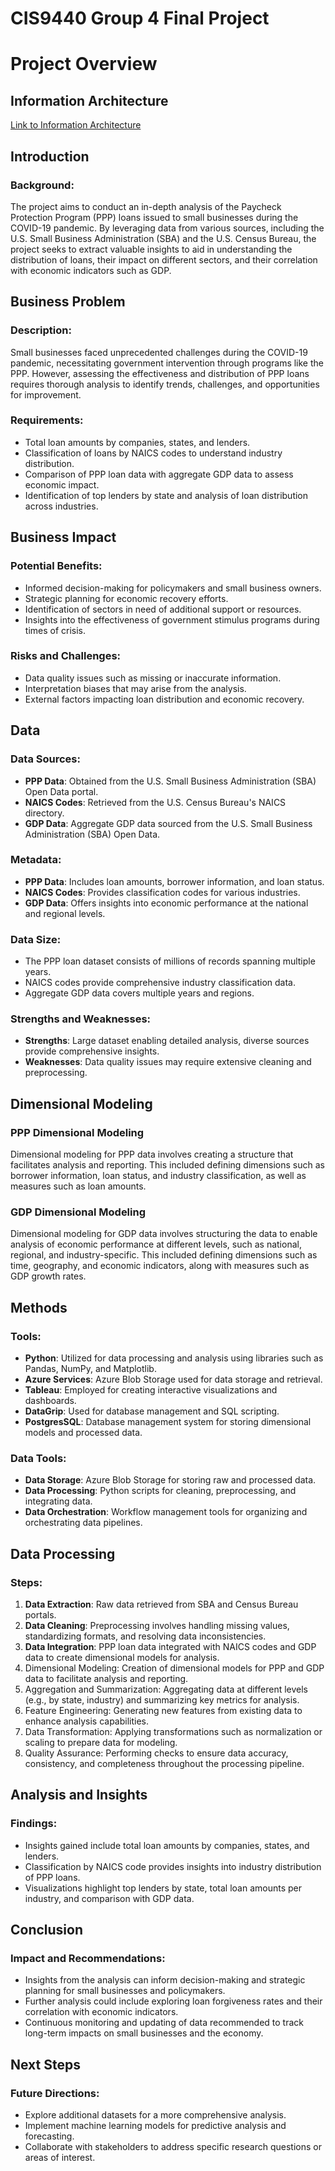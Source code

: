 # CIS9440 Group 4 Final Project

# Project Overview

## Information Architecture
[Link to Information Architecture](https://viewer.diagrams.net/?tags=%7B%7D&highlight=0000ff&edit=_blank&layers=1&nav=1&title=Information%20Architecture.drawio.html#R7Vxbc5s4FP41nuk%2BuAPIgP3oW5POpI13ndnd9qUj2zLQYOQVIrb761cYyVyEbZwGQxImD0FHEhd95%2FsknaOkBYar7Q2Ba%2FsLXiC3pSmLbQuMWpqmKrrCfoWWXWTRw1JosIiz4I1iw9T5hURPbg2cBfJTDSnGLnXWaeMcex6a05QNEoI36WZL7KafuoYWkgzTOXRl6z%2FOgtqRtSs%2BK7TfIseyxZNVhdfM4PzRIjjw%2BPM87KGoZgXFbXhT34YLvEmYwLgFhgRjGl2ttkPkhsMqRizq9%2BlI7eGVCfJokQ4%2FZz9uZ%2BPvXz%2Fbg7X%2FcBv0biy13eXvRndiKNCCjQwvYkJtbGEPuuPYOth%2FLgrvqrBS3OYO4zUzqsz4E1G64zDDgGJmsunK5bXshcnuX95%2FX%2FgWFj7qojjaJitHO15y4Qy5g8OID7GLCavajzkYLLFHhWmBljBw2bAMfErwIxL2lgZMYAz7XVYjjx8fUh8HZI5ODJrwUEgsRE%2B006N24YgmHsDRuUF4hdjXsQYEuZA6T2lfhNylrUO7GFt2weG9AGp%2B3yfoBvxJI0ghs0yj79WM%2FYAtnCd2aYWXHyaTCau%2Fw9D7Q1SzRydaSN7DnHwdXs53rsOchADWaGM7FE3XcD%2BmGyYgaW%2BYRe50NzsYDgjfB5TdBnG7H%2FmTqh9gFVxVzzuH47oJJ9BH5qdeL889RspwPNYy7sTsaj%2F8OeU2T4hQtD0JNK8VisDF0uDFTaw8JjfZCdHpKSU5Rq%2FRgMs1QCuoAUatNEC7XANuRpOG%2FOWRX%2Bvo1bJfLMEa%2Bl9Cf1CQ%2Fmat6A8upv%2FX%2FufhlDX4MGRrfr8RgvKEABgVCwHQGyG4XAg6BYUAdGqlBB1ZCZBP8%2Bb%2F%2Fq%2BAMGVQJtinFmk04EU1QDfTIqCaVa8GZMeoQhXqwm69ILtVUCt26xKIf8ENM%2FDZfrylBM4pAygLbQycep6ur4hnqprmWQ7NVC2HZ0ZpPDMbnsm75PM8q1dIzWh4dppnebGtKxOt2xBN3o%2BeJ1q94layWjZESxENdKsmmtZriJazIjzLNK1bK6apcoxI7AAjsjVZomvFh4x6pYlAEyh%2Bjg4U3kL26qUD8h7ynA40maJyBaDyVBFQJSCvqgAx6b8l6%2BquAEU3t6BmCiDvbs8pgMgWhcmiRgpKlILqk0WgkYJnSEGv6KbgxbffvOsEO%2Byl4%2FxDJzPF6BmHid6U98r4zOE1fiMNpUgaU4VfvTr%2FqNtUIe%2F9eWRmQvAc%2Bb7jWbk7xx2DqvCuMQ3z24nlgEwSEChVZyc0eeofOSvk%2BU5IK1axPwF%2BBNQHOHOLp4mJjVezwH9jgJof9RSkqpkTnhMwJyE9HCx%2F%2BYy%2FfP73PUutCLudl9rKjnA99tt%2F3yzbgwny%2FrTcMWh%2FIfc5Bzfqh%2BJxvPLxzR3gkmGNJK6yc7hyVqqZMJ89YVaezQc5x6kiOO%2FJ3EZskJhPYe%2FobAmDopCyl3HWPnpTcJqZXJZaNJfVLQ1PowpRfW6oe1%2BaIMJWaBSRVr22vFrR6FfNzkdqr2CeveJx96LnBuqFIpDPDXBdvsMwBIb199iYa0q0aXk3M6jeSe9PKp9BO3La%2BV3zrWggqGZ8OxoHaviW4ttVQzy5%2B8i8aEC0ArXVePUZWcKBSeFk%2FBdgUdGOkix91kDtrrdRN14vbsTPZyXWuNEt049h5uSzs3mijbNyoffbS98j0OUALKMpouTy%2BhToOeB1stH0F0Mvb3VSGnoPBHr%2BEpPVq8dvmwHrOJ5qXjatPDzzZr%2FS8Ay1%2BK1AqWf%2FnLZEKFkx%2Fm8dUQYs%2Fm8oYPw%2F)


## Introduction

### Background:
The project aims to conduct an in-depth analysis of the Paycheck Protection Program (PPP) loans issued to small businesses during the COVID-19 pandemic. By leveraging data from various sources, including the U.S. Small Business Administration (SBA) and the U.S. Census Bureau, the project seeks to extract valuable insights to aid in understanding the distribution of loans, their impact on different sectors, and their correlation with economic indicators such as GDP.

## Business Problem

### Description:
Small businesses faced unprecedented challenges during the COVID-19 pandemic, necessitating government intervention through programs like the PPP. However, assessing the effectiveness and distribution of PPP loans requires thorough analysis to identify trends, challenges, and opportunities for improvement.

### Requirements:
- Total loan amounts by companies, states, and lenders.
- Classification of loans by NAICS codes to understand industry distribution.
- Comparison of PPP loan data with aggregate GDP data to assess economic impact.
- Identification of top lenders by state and analysis of loan distribution across industries.

## Business Impact

### Potential Benefits:
- Informed decision-making for policymakers and small business owners.
- Strategic planning for economic recovery efforts.
- Identification of sectors in need of additional support or resources.
- Insights into the effectiveness of government stimulus programs during times of crisis.

### Risks and Challenges:
- Data quality issues such as missing or inaccurate information.
- Interpretation biases that may arise from the analysis.
- External factors impacting loan distribution and economic recovery.

## Data

### Data Sources:
- **PPP Data**: Obtained from the U.S. Small Business Administration (SBA) Open Data portal.
- **NAICS Codes**: Retrieved from the U.S. Census Bureau's NAICS directory.
- **GDP Data**: Aggregate GDP data sourced from the U.S. Small Business Administration (SBA) Open Data.

### Metadata:
- **PPP Data**: Includes loan amounts, borrower information, and loan status.
- **NAICS Codes**: Provides classification codes for various industries.
- **GDP Data**: Offers insights into economic performance at the national and regional levels.

### Data Size:
- The PPP loan dataset consists of millions of records spanning multiple years.
- NAICS codes provide comprehensive industry classification data.
- Aggregate GDP data covers multiple years and regions.

### Strengths and Weaknesses:
- **Strengths**: Large dataset enabling detailed analysis, diverse sources provide comprehensive insights.
- **Weaknesses**: Data quality issues may require extensive cleaning and preprocessing.

## Dimensional Modeling

### PPP Dimensional Modeling
Dimensional modeling for PPP data involves creating a structure that facilitates analysis and reporting. This included defining dimensions such as borrower information, loan status, and industry classification, as well as measures such as loan amounts.

### GDP Dimensional Modeling
Dimensional modeling for GDP data involves structuring the data to enable analysis of economic performance at different levels, such as national, regional, and industry-specific. This included defining dimensions such as time, geography, and economic indicators, along with measures such as GDP growth rates.

## Methods

### Tools:
- **Python**: Utilized for data processing and analysis using libraries such as Pandas, NumPy, and Matplotlib.
- **Azure Services**: Azure Blob Storage used for data storage and retrieval.
- **Tableau**: Employed for creating interactive visualizations and dashboards.
- **DataGrip**: Used for database management and SQL scripting.
- **PostgresSQL**: Database management system for storing dimensional models and processed data.

### Data Tools:
- **Data Storage**: Azure Blob Storage for storing raw and processed data.
- **Data Processing**: Python scripts for cleaning, preprocessing, and integrating data.
- **Data Orchestration**: Workflow management tools for organizing and orchestrating data pipelines.

## Data Processing

### Steps:
1. **Data Extraction**: Raw data retrieved from SBA and Census Bureau portals.
2. **Data Cleaning**: Preprocessing involves handling missing values, standardizing formats, and resolving data inconsistencies.
3. **Data Integration**: PPP loan data integrated with NAICS codes and GDP data to create dimensional models for analysis.
4. Dimensional Modeling: Creation of dimensional models for PPP and GDP data to facilitate analysis and reporting.
5. Aggregation and Summarization: Aggregating data at different levels (e.g., by state, industry) and summarizing key metrics for analysis.
6. Feature Engineering: Generating new features from existing data to enhance analysis capabilities.
7. Data Transformation: Applying transformations such as normalization or scaling to prepare data for modeling.
8. Quality Assurance: Performing checks to ensure data accuracy, consistency, and completeness throughout the processing pipeline.


## Analysis and Insights

### Findings:
- Insights gained include total loan amounts by companies, states, and lenders.
- Classification by NAICS code provides insights into industry distribution of PPP loans.
- Visualizations highlight top lenders by state, total loan amounts per industry, and comparison with GDP data.

## Conclusion

### Impact and Recommendations:
- Insights from the analysis can inform decision-making and strategic planning for small businesses and policymakers.
- Further analysis could include exploring loan forgiveness rates and their correlation with economic indicators.
- Continuous monitoring and updating of data recommended to track long-term impacts on small businesses and the economy.

## Next Steps

### Future Directions:
- Explore additional datasets for a more comprehensive analysis.
- Implement machine learning models for predictive analysis and forecasting.
- Collaborate with stakeholders to address specific research questions or areas of interest.
